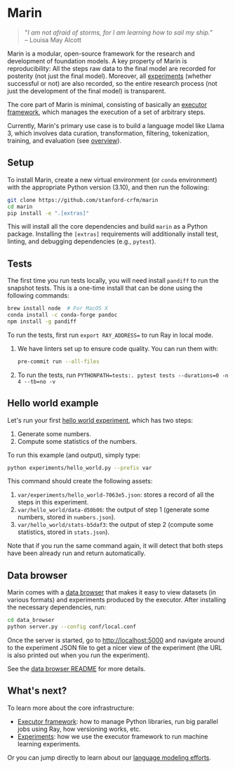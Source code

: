# Marin

> "*I am not afraid of storms, for I am learning how to sail my ship."*<br/>
> – Louisa May Alcott

Marin is a modular, open-source framework for the research and development of
foundation models.  A key property of Marin is reproducibility: All the steps
raw data to the final model are recorded for posterity (not just the final
model).  Moreover, all [experiments](docs/experiments.md) (whether successful
or not) are also recorded, so the entire research process (not just the
development of the final model) is transparent.

The core part of Marin is minimal, consisting of basically an [executor
framework](docs/executor.md), which manages the execution of a set of
arbitrary steps.

Currently, Marin's primary use case is to build a language model like Llama 3,
which involves data curation, transformation, filtering, tokenization,
training, and evaluation (see [overview](docs/lm/overview.md)).

## Setup

To install Marin, create a new virtual environment (or `conda` environment)
with the appropriate Python version (3.10), and then run the following:

```bash
git clone https://github.com/stanford-crfm/marin
cd marin
pip install -e ".[extras]"
```

This will install all the core dependencies and build `marin` as a Python
package. Installing the `[extras]` requirements will additionally install test,
linting, and debugging dependencies (e.g., `pytest`).

## Tests

The first time you run tests locally, you will need install `pandiff` to
run the snapshot tests. This is a one-time install that can be done using the
following commands:

```bash
brew install node  # For MacOS X
conda install -c conda-forge pandoc
npm install -g pandiff
```

To run the tests, first run `export RAY_ADDRESS=` to run Ray in local mode.

1. We have linters set up to ensure code quality. You can run them with:
   ```bash
   pre-commit run --all-files
   ```
2. To run the tests, run `PYTHONPATH=tests:. pytest tests --durations=0 -n 4 --tb=no -v`

## Hello world example

Let's run your first [hello world experiment](experiments/hello_world.py),
which has two steps:

1. Generate some numbers.
2. Compute some statistics of the numbers.

To run this example (and output), simply type:

```bash
python experiments/hello_world.py --prefix var
```

This command should create the following assets:

1. `var/experiments/hello_world-7063e5.json`: stores a record of all the steps in this experiment.
1. `var/hello_world/data-d50b06`: the output of step 1 (generate some numbers, stored in `numbers.json`).
1. `var/hello_world/stats-b5daf3`: the output of step 2 (compute some statistics, stored in `stats.json`).

Note that if you run the same command again, it will detect that both steps
have been already run and return automatically.

## Data browser

Marin comes with a [data browser](data_browser/README.md) that makes it easy to
view datasets (in various formats) and experiments produced by the executor.
After installing the necessary dependencies, run:

```bash
cd data_browser
python server.py --config conf/local.conf
```

Once the server is started, go to
[http://localhost:5000](http://localhost:5000) and navigate around to the
experiment JSON file to get a nicer view of the experiment (the URL is also
printed out when you run the experiment).

See the [data browser README](data_browser/README.md) for more details.

## What's next?

To learn more about the core infrastructure:
- [Executor framework](docs/executor.md): how to manage Python libraries, run big parallel jobs using Ray, how versioning works, etc.
- [Experiments](docs/experiments.md): how we use the executor framework to run machine learning experiments.

Or you can jump directly to learn about our [language modeling efforts](docs/lm/overview.md).
